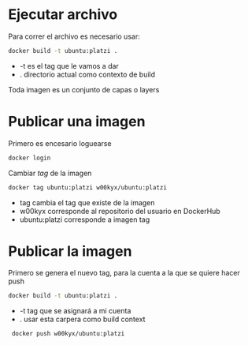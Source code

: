 # Ejecutar archivo 

Para correr el archivo es necesario usar: 

```bash
docker build -t ubuntu:platzi .
```

* -t es el tag que le vamos a dar
* . directorio actual como contexto de build 

Toda imagen es un conjunto de capas o layers

# Publicar una imagen

Primero es encesario loguearse 

```bash
docker login
```

Cambiar *tag* de la imagen 

```bash
docker tag ubuntu:platzi w00kyx/ubuntu:platzi
```

* tag cambia el tag que existe de la imagen 
* w00kyx corresponde al repositorio del usuario en DockerHub
* ubuntu:platzi corresponde a imagen tag

# Publicar la imagen

Primero se genera el nuevo tag, para la cuenta a la que se quiere hacer push

```bash
docker build -t ubuntu:platzi .
```
* -t tag que se asignará a mi cuenta
* . usar esta carpera como build context

```bash
 docker push w00kyx/ubuntu:platzi
 ```

